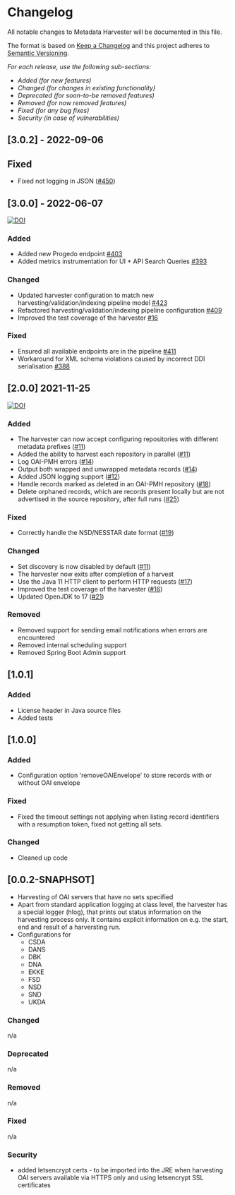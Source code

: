 # Changelog

All notable changes to Metadata Harvester will be documented in this file.

The format is based on [Keep a Changelog](http://keepachangelog.com/en/1.0.0/)
and this project adheres to [Semantic Versioning](http://semver.org/spec/v2.0.0.html).

*For each release, use the following sub-sections:*

- *Added (for new features)*
- *Changed (for changes in existing functionality)*
- *Deprecated (for soon-to-be removed features)*
- *Removed (for now removed features)*
- *Fixed (for any bug fixes)*
- *Security (in case of vulnerabilities)*

## [3.0.2] - 2022-09-06

## Fixed

- Fixed not logging in JSON ([#450](https://bitbucket.org/cessda/cessda.cdc.versions/issues/450))

## [3.0.0] - 2022-06-07

[![DOI](https://zenodo.org/badge/DOI/10.5281/zenodo.6577757.svg)](https://doi.org/10.5281/zenodo.6577757)

### Added

- Added new Progedo endpoint [#403](https://bitbucket.org/cessda/cessda.cdc.versions/issues/403)
- Added metrics instrumentation for UI + API Search Queries [#393](https://bitbucket.org/cessda/cessda.cdc.versions/issues/393)

### Changed

- Updated harvester configuration to match new harvesting/validation/indexing pipeline model [#423](https://bitbucket.org/cessda/cessda.cdc.versions/issues/423)
- Refactored harvesting/validation/indexing pipeline configuration [#409](https://bitbucket.org/cessda/cessda.cdc.versions/issues/409)
- Improved the test coverage of the harvester [#16](https://bitbucket.org/cessda/cessda.metadata.harvester/issues/16)

### Fixed

- Ensured all available endpoints are in the pipeline [#411](https://bitbucket.org/cessda/cessda.cdc.versions/issues/411)
- Workaround for XML schema violations caused by incorrect DDI serialisation [#388](https://bitbucket.org/cessda/cessda.cdc.versions/issues/388)

## [2.0.0] 2021-11-25

[![DOI](https://zenodo.org/badge/DOI/10.5281/zenodo.5711128.svg)](https://doi.org/10.5281/zenodo.5711128)

### Added

* The harvester can now accept configuring repositories with different metadata prefixes ([#11](https://bitbucket.org/cessda/cessda.eqb.metadata.harvester/issues/11))
* Added the ability to harvest each repository in parallel ([#11](https://bitbucket.org/cessda/cessda.eqb.metadata.harvester/issues/11))
* Log OAI-PMH errors ([#14](https://bitbucket.org/cessda/cessda.eqb.metadata.harvester/issues/14))
* Output both wrapped and unwrapped metadata records ([#14](https://bitbucket.org/cessda/cessda.eqb.metadata.harvester/issues/14))
* Added JSON logging support ([#12](https://bitbucket.org/cessda/cessda.eqb.metadata.harvester/issues/12))
* Handle records marked as deleted in an OAI-PMH repository ([#18](https://bitbucket.org/cessda/cessda.eqb.metadata.harvester/issues/18))
* Delete orphaned records, which are records present locally but are not advertised in the source repository, after full runs ([#25](https://bitbucket.org/cessda/cessda.eqb.metadata.harvester/issues/25))

### Fixed

* Correctly handle the NSD/NESSTAR date format ([#19](https://bitbucket.org/cessda/cessda.eqb.metadata.harvester/issues/19))

### Changed

* Set discovery is now disabled by default ([#11](https://bitbucket.org/cessda/cessda.eqb.metadata.harvester/issues/11))
* The harvester now exits after completion of a harvest
* Use the Java 11 HTTP client to perform HTTP requests ([#17](https://bitbucket.org/cessda/cessda.eqb.metadata.harvester/issues/17))
* Improved the test coverage of the harvester ([#16](https://bitbucket.org/cessda/cessda.eqb.metadata.harvester/issues/16))
* Updated OpenJDK to 17 ([#21](https://bitbucket.org/cessda/cessda.eqb.metadata.harvester/issues/21))

### Removed

* Removed support for sending email notifications when errors are encountered
* Removed internal scheduling support
* Removed Spring Boot Admin support

## [1.0.1]

### Added
* License header in Java source files
* Added tests

## [1.0.0]
### Added
* Configuration option 'removeOAIEnvelope' to store records with or without OAI envelope

### Fixed
* Fixed the timeout settings not applying when listing record identifiers with a resumption token, fixed not getting all sets.

### Changed
* Cleaned up code 


## [0.0.2-SNAPHSOT]   


* Harvesting of OAI servers that have no sets specified
* Apart from standard application logging at class level, the harvester has a special logger (hlog), that prints out status information on the harvesting process only. It contains explicit information on e.g. the start, end and result of a harversting run. 
* Configurations for 
    * CSDA
    * DANS
    * DBK
    * DNA
    * EKKE
    * FSD
    * NSD
    * SND
    * UKDA
 

### Changed 
n/a

### Deprecated
n/a

### Removed
n/a

### Fixed
n/a

### Security 
* added letsencrypt certs - to be imported into the JRE when harvesting OAI servers available via HTTPS only and using letsencrypt SSL certificates
